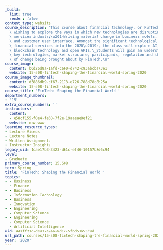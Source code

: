 ```yaml
---
_build:
  list: true
  render: false
content_type: website
course_description: "This course about financial technology, or FinTech, is for students\
  \ wishing to explore the ways in which new technologies are disrupting the financial\
  \ services industry\u2014driving material change in business models, products, applications\
  \ and customer user interface. Amongst the significant technological trends affecting\
  \ financial services into the 2020\u2019s, the class will explore AI, deep learning,\
  \ blockchain technology and open APIs.\_Students will gain an understanding of the\
  \ key technologies, market structure, participants, regulation and the dynamics\
  \ of change being brought about by FinTech.\n"
course_image:
  content: b6d26d8a-1afd-c660-d742-c93abcba73e1
  website: 15-s08-fintech-shaping-the-financial-world-spring-2020
course_image_thumbnail:
  content: d5886db9-df67-2173-e726-788d78c8b25a
  website: 15-s08-fintech-shaping-the-financial-world-spring-2020
course_title: 'FinTech: Shaping the Financial World '
department_numbers:
- '15'
extra_course_numbers: ''
instructors:
  content:
  - e58cf155-f0e4-fe58-7f2e-19aaeae8ef21
  website: ocw-www
learning_resource_types:
- Lecture Videos
- Lecture Notes
- Written Assignments
- Instructor Insights
legacy_uid: 1cae17b3-3423-d61c-ef46-10157b8d6c94
level:
- Graduate
primary_course_number: 15.S08
term: Spring
title: 'FinTech: Shaping the Financial World '
topics:
- - Business
  - Finance
- - Business
  - Information Technology
- - Business
  - Innovation
- - Engineering
  - Computer Science
- - Engineering
  - Computer Science
  - Artificial Intelligence
uid: 94aff21d-d447-48ea-8d1c-5fbd57a53c4d
url_path: courses/15-s08-fintech-shaping-the-financial-world-spring-2020
year: '2020'
---
```

